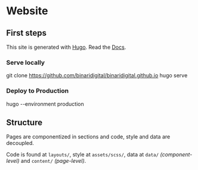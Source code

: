 # Website

## First steps

This site is generated with [Hugo](https://gohugo.io/). Read the [Docs](https://gohugo.io/documentation/).

### Serve locally

git clone https://github.com/binaridigital/binaridigital.github.io
hugo serve

### Deploy to Production

hugo --environment production

## Structure

Pages are componentized in sections and code, style and data are decoupled.

Code is found at `layouts/`, style at `assets/scss/`, data at `data/` _(component-level)_ and `content/` _(page-level)_.
